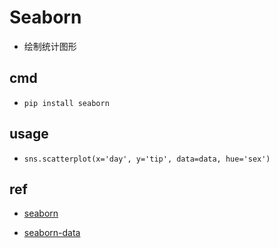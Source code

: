 # Seaborn
+ 绘制统计图形


## cmd
+ `pip install seaborn`

## usage
+ `sns.scatterplot(x='day', y='tip', data=data, hue='sex')`

## ref
+ [seaborn](https://itimor.github.io/ml/mllib/Seaborn.html)
<!-- dataset -->
+ [seaborn-data](https://github.com/mwaskom/seaborn-data)
